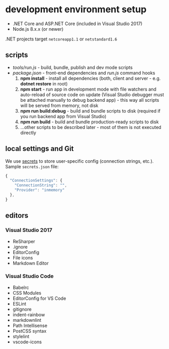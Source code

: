 ﻿# development environment setup

* .NET Core and ASP.NET Core (included in Visual Studio 2017)
* Node.js 8.x.x (or newer)

.NET projects target `netcoreapp1.1` or `netstandard1.6`

## scripts

* _tools/run.js_ - build, bundle, publish and dev mode scripts
* _package.json_ - front-end dependencies and _run.js_ command hooks
  1. **npm install** - install all dependencies (both, client and server - e.g. **dotnet restore** in root)
  1. **npm start** - run app in development mode with file watchers and auto-reload of source code on update (Visual Studio debugger must be attached manually to debug backend app) - this way all scripts will be served from memory, not disk
  1. **npm run build:debug** - build and bundle scripts to disk (required if you run backend app from Visual Studio)
  1. **npm run build** - build and bundle production-ready scripts to disk
  1. ...other scripts to be described later - most of them is not executed directly

## local settings and Git

We use [secrets](https://docs.microsoft.com/en-us/aspnet/core/security/app-secrets) to store user-specific config (connection strings, etc.).
Sample `secrets.json` file:

```javascript
{
  "ConnectionSettings": {
    "ConnectionString": "",
    "Provider": "inmemory"
  },
}
```

## editors

### Visual Studio 2017

* ReSharper
* .ignore
* EditorConfig
* File icons
* Markdown Editor

### Visual Studio Code

* Babelrc
* CSS Modules
* EditorConfig for VS Code
* ESLint
* gitignore
* indent-rainbow
* markdownlint
* Path Intellisense
* PostCSS syntax
* stylelint
* vscode-icons
